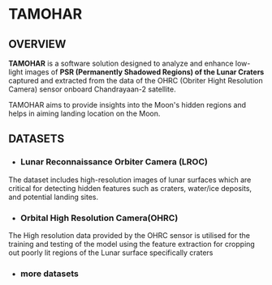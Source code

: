 # TAMOHAR 

## OVERVIEW 

__TAMOHAR__ is a software solution designed to analyze and enhance low-light images of **PSR (Permanently Shadowed Regions) of the Lunar Craters** captured and extracted from the data of the OHRC (Obriter Hight Resolution Camera) sensor onboard Chandrayaan-2 satellite.

TAMOHAR aims to provide insights into the Moon's hidden regions and helps in aiming landing location on the Moon.

## DATASETS 

- ### Lunar Reconnaissance Orbiter Camera (LROC) 
 The dataset includes high-resolution images of lunar surfaces which are critical for detecting hidden features such as craters, water/ice deposits, and potential landing sites.

- ### Orbital High Resolution Camera(OHRC)
 The High resolution data provided by the OHRC sensor is utilised for the training and testing of the model using the feature extraction for cropping out poorly lit regions of the Lunar surface specifically craters
- ### more datasets
 

